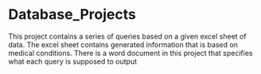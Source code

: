 # Database_Projects

This project contains a series of queries based on a given excel sheet of data. The excel sheet contains generated information that is based on medical conditions.
There is a word document in this project that specifies what each query is supposed to output
